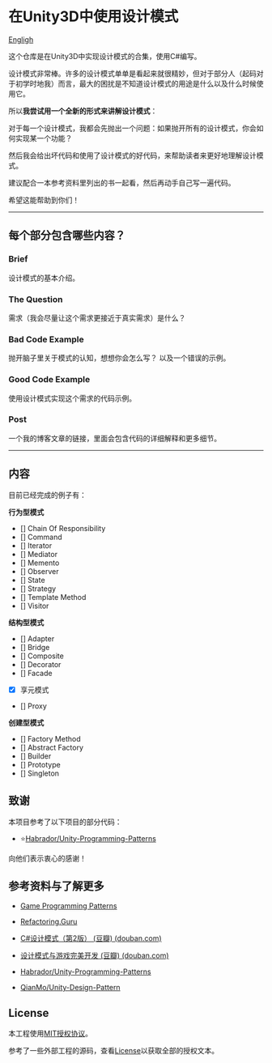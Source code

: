 # 在Unity3D中使用设计模式

[Engligh](README.md)

这个仓库是在Unity3D中实现设计模式的合集，使用C#编写。

设计模式非常棒。许多的设计模式单单是看起来就很精妙，但对于部分人（起码对于初学时地我）而言，最大的困扰是不知道设计模式的用途是什么以及什么时候使用它。

所以**我尝试用一个全新的形式来讲解设计模式**：

对于每一个设计模式，我都会先抛出一个问题：如果抛开所有的设计模式，你会如何实现某一个功能？

然后我会给出坏代码和使用了设计模式的好代码，来帮助读者来更好地理解设计模式。

建议配合一本参考资料里列出的书一起看，然后再动手自己写一遍代码。

希望这能帮助到你们！

---

## 每个部分包含哪些内容？

### Brief

设计模式的基本介绍。

### The Question

需求（我会尽量让这个需求更接近于真实需求）是什么？

### Bad Code Example

抛开脑子里关于模式的认知，想想你会怎么写？
以及一个错误的示例。

### Good Code Example

使用设计模式实现这个需求的代码示例。

### Post
一个我的博客文章的链接，里面会包含代码的详细解释和更多细节。

---

## 内容

目前已经完成的例子有：

**行为型模式**
- [] Chain Of Responsibility
- [] Command
- [] Iterator
- [] Mediator
- [] Memento
- [] Observer
- [] State
- [] Strategy
- [] Template Method
- [] Visitor

**结构型模式**
- [] Adapter
- [] Bridge
- [] Composite
- [] Decorator
- [] Facade
- [x] 享元模式
- [] Proxy


**创建型模式**
- [] Factory Method
- [] Abstract Factory
- [] Builder
- [] Prototype
- [] Singleton

## 致谢

本项目参考了以下项目的部分代码：
- ⭐[Habrador/Unity-Programming-Patterns](https://github.com/Habrador/Unity-Programming-Patterns)

向他们表示衷心的感谢！

## 参考资料与了解更多

- [Game Programming Patterns](http://gameprogrammingpatterns.com/)

- [Refactoring.Guru](https://refactoringguru.cn/)

- [C#设计模式（第2版） (豆瓣) (douban.com)](https://book.douban.com/subject/30131470/)

- [设计模式与游戏完美开发 (豆瓣) (douban.com)](https://book.douban.com/subject/26952185/)

- [Habrador/Unity-Programming-Patterns](https://github.com/Habrador/Unity-Programming-Patterns)

- [QianMo/Unity-Design-Pattern](https://github.com/QianMo/Unity-Design-Pattern)
## License

本工程使用[MIT授权协议](https://opensource.org/licenses/MIT)。

参考了一些外部工程的源码，查看[License](./LICENSE)以获取全部的授权文本。